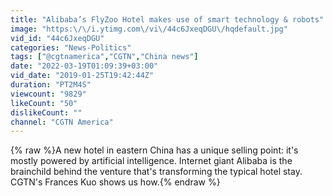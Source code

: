 ```yaml
---
title: "Alibaba’s FlyZoo Hotel makes use of smart technology & robots"
image: "https:\/\/i.ytimg.com\/vi\/44c6JxeqDGU\/hqdefault.jpg"
vid_id: "44c6JxeqDGU"
categories: "News-Politics"
tags: ["@cgtnamerica","CGTN","China news"]
date: "2022-03-19T01:09:39+03:00"
vid_date: "2019-01-25T19:42:44Z"
duration: "PT2M4S"
viewcount: "9829"
likeCount: "50"
dislikeCount: ""
channel: "CGTN America"
---
```

{% raw %}A new hotel in eastern China has a unique selling point: it's mostly powered by artificial intelligence. Internet giant Alibaba is the brainchild behind the venture that's transforming the typical hotel stay. CGTN's Frances Kuo shows us how.{% endraw %}
